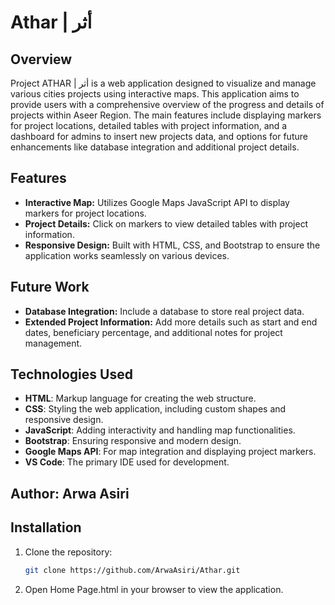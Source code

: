 # Athar | أثر

## Overview

Project ATHAR | أثر is a web application designed to visualize and manage various cities projects using interactive maps. This application aims to provide users with a comprehensive overview of the progress and details of projects within Aseer Region. The main features include displaying markers for project locations, detailed tables with project information, and a dashboard for admins to insert new projects data, and options for future enhancements like database integration and additional project details.

## Features

- **Interactive Map:** Utilizes Google Maps JavaScript API to display markers for project locations.
- **Project Details:** Click on markers to view detailed tables with project information.
- **Responsive Design:** Built with HTML, CSS, and Bootstrap to ensure the application works seamlessly on various devices.

## Future Work

- **Database Integration:** Include a database to store real project data.
- **Extended Project Information:** Add more details such as start and end dates, beneficiary percentage, and additional notes for project management.

## Technologies Used

- **HTML**: Markup language for creating the web structure.
- **CSS**: Styling the web application, including custom shapes and responsive design.
- **JavaScript**: Adding interactivity and handling map functionalities.
- **Bootstrap**: Ensuring responsive and modern design.
- **Google Maps API**: For map integration and displaying project markers.
- **VS Code**: The primary IDE used for development.

## Author: Arwa Asiri

## Installation

1. Clone the repository:
   ```sh
   git clone https://github.com/ArwaAsiri/Athar.git
2. Open Home Page.html in your browser to view the application.
